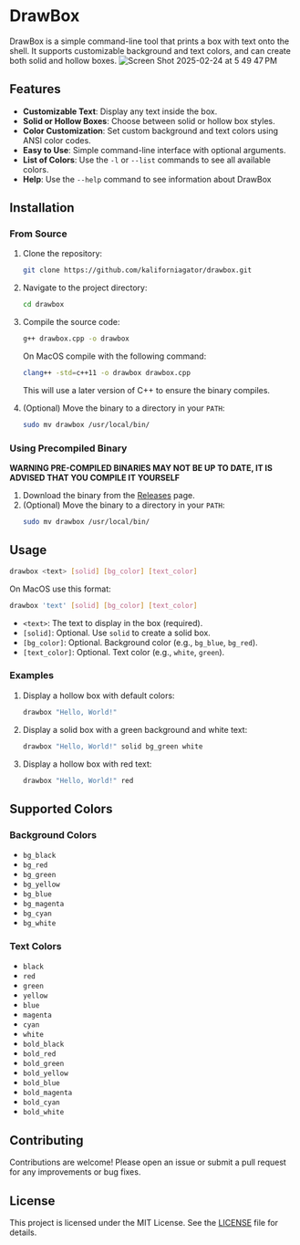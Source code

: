 # DrawBox

DrawBox is a simple command-line tool that prints a box with text onto the shell. It supports customizable background and text colors, and can create both solid and hollow boxes.
![Screen Shot 2025-02-24 at 5 49 47 PM](https://github.com/user-attachments/assets/11ac9114-f86b-4d7b-9c61-29463f04b6b1)

## Features

- **Customizable Text**: Display any text inside the box.
- **Solid or Hollow Boxes**: Choose between solid or hollow box styles.
- **Color Customization**: Set custom background and text colors using ANSI color codes.
- **Easy to Use**: Simple command-line interface with optional arguments.
- **List of Colors**: Use the `-l` or `--list` commands to see all available colors.
- **Help**: Use the `--help` command to see information about DrawBox

## Installation

### From Source

1. Clone the repository:
   ```bash
   git clone https://github.com/kaliforniagator/drawbox.git
   ```
2. Navigate to the project directory:
   ```bash
   cd drawbox
   ```
3. Compile the source code:
   ```bash
   g++ drawbox.cpp -o drawbox
   ```
   On MacOS compile with the following command:
   ```bash
   clang++ -std=c++11 -o drawbox drawbox.cpp
   ```
   This will use a later version of C++ to ensure the binary compiles.
   
5. (Optional) Move the binary to a directory in your `PATH`:
   ```bash
   sudo mv drawbox /usr/local/bin/
   ```

### Using Precompiled Binary

**WARNING PRE-COMPILED BINARIES MAY NOT BE UP TO DATE, IT IS ADVISED THAT YOU COMPILE IT YOURSELF**

1. Download the binary from the [Releases](https://github.com/kaliforniagator/drawbox/releases) page.
2. (Optional) Move the binary to a directory in your `PATH`:
   ```bash
   sudo mv drawbox /usr/local/bin/
   ```

## Usage

```bash
drawbox <text> [solid] [bg_color] [text_color]
```
On MacOS use this format:
```bash
drawbox 'text' [solid] [bg_color] [text_color]
```

- `<text>`: The text to display in the box (required).
- `[solid]`: Optional. Use `solid` to create a solid box.
- `[bg_color]`: Optional. Background color (e.g., `bg_blue`, `bg_red`).
- `[text_color]`: Optional. Text color (e.g., `white`, `green`).

### Examples

1. Display a hollow box with default colors:
   ```bash
   drawbox "Hello, World!"
   ```

2. Display a solid box with a green background and white text:
   ```bash
   drawbox "Hello, World!" solid bg_green white
   ```

3. Display a hollow box with red text:
   ```bash
   drawbox "Hello, World!" red
   ```

## Supported Colors

### Background Colors

- `bg_black`
- `bg_red`
- `bg_green`
- `bg_yellow`
- `bg_blue`
- `bg_magenta`
- `bg_cyan`
- `bg_white`

### Text Colors

- `black`
- `red`
- `green`
- `yellow`
- `blue`
- `magenta`
- `cyan`
- `white`
- `bold_black`
- `bold_red`
- `bold_green`
- `bold_yellow`
- `bold_blue`
- `bold_magenta`
- `bold_cyan`
- `bold_white`

## Contributing

Contributions are welcome! Please open an issue or submit a pull request for any improvements or bug fixes.

## License

This project is licensed under the MIT License. See the [LICENSE](LICENSE) file for details.
